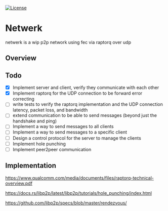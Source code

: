 [![License](https://img.shields.io/badge/License-Apache%202.0-blue.svg)](https://opensource.org/licenses/Apache-2.0)
# Netwerk

netwerk is a wip p2p network using fec via raptorq over udp

## Overview

## Todo

- [x] Implement server and client, verify they communicate with each other
- [x] Implement raptorq for the UDP connection to be forward error correcting
- [ ] write tests to verify the raptorq implementation and the UDP connection latency, packet loss, and bandwidth
- [ ] extend communication to be able to send messages (beyond just the handshake and ping)
- [ ] Implement a way to send messages to all clients
- [ ] Implement a way to send messages to a specific client
- [ ] Design a control protocol for the server to manage the clients
- [ ] Implement hole punching
- [ ] Implement peer2peer communication

## Implementation

https://www.qualcomm.com/media/documents/files/raptorq-technical-overview.pdf

https://docs.rs/libp2p/latest/libp2p/tutorials/hole_punching/index.html

https://github.com/libp2p/specs/blob/master/rendezvous/
